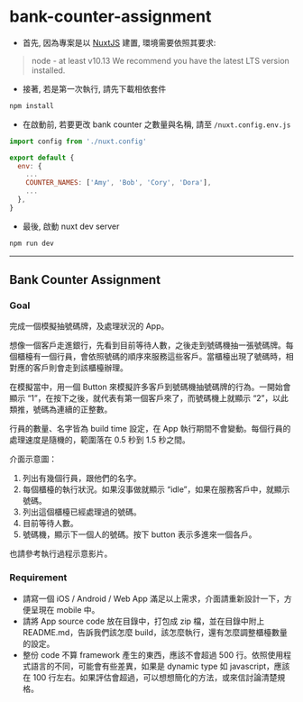 # bank-counter-assignment

- 首先, 因為專案是以 [NuxtJS](https://nuxtjs.org/docs/2.x/get-started/installation) 建置, 環境需要依照其要求:

> node - at least v10.13 We recommend you have the latest LTS version installed.

- 接著, 若是第一次執行, 請先下載相依套件

```bash
npm install
```

- 在啟動前, 若要更改 bank counter 之數量與名稱, 請至 `/nuxt.config.env.js`

```javascript
import config from './nuxt.config'

export default {
  env: {
    ...
    COUNTER_NAMES: ['Amy', 'Bob', 'Cory', 'Dora'],
    ...
  },
}

```

- 最後, 啟動 nuxt dev server

```bash
npm run dev
```

---

## Bank Counter Assignment

### Goal

完成一個模擬抽號碼牌，及處理狀況的 App。

想像一個客戶走進銀行，先看到目前等待人數，之後走到號碼機抽一張號碼牌。每個櫃檯有一個行員，會依照號碼的順序來服務這些客戶。當櫃檯出現了號碼時，相對應的客戶則會走到該櫃檯辦理。

在模擬當中，用一個 Button 來模擬許多客戶到號碼機抽號碼牌的行為。一開始會顯示 “1”，在按下之後，就代表有第一個客戶來了，而號碼機上就顯示 “2”，以此類推，號碼為連續的正整數。

行員的數量、名字皆為 build time 設定，在 App 執行期間不會變動。每個行員的處理速度是隨機的，範圍落在 0.5 秒到 1.5 秒之間。

介面示意圖：

1. 列出有幾個行員，跟他們的名字。
2. 每個櫃檯的執行狀況。如果沒事做就顯示 “idle”，如果在服務客戶中，就顯示號碼。
3. 列出這個櫃檯已經處理過的號碼。
4. 目前等待人數。
5. 號碼機，顯示下一個人的號碼。按下 button 表示多進來一個各戶。

也請參考執行過程示意影片。

### Requirement

- 請寫一個 iOS / Android / Web App 滿足以上需求，介面請重新設計一下，方便呈現在 mobile 中。
- 請將 App source code 放在目錄中，打包成 zip 檔，並在目錄中附上 README.md，告訴我們該怎麼 build，該怎麼執行，還有怎麼調整櫃檯數量的設定。
- 整份 code 不算 framework 產生的東西，應該不會超過 500 行。依照使用程式語言的不同，可能會有些差異，如果是 dynamic type 如 javascript，應該在 100 行左右。如果評估會超過，可以想想簡化的方法，或來信討論清楚規格。
